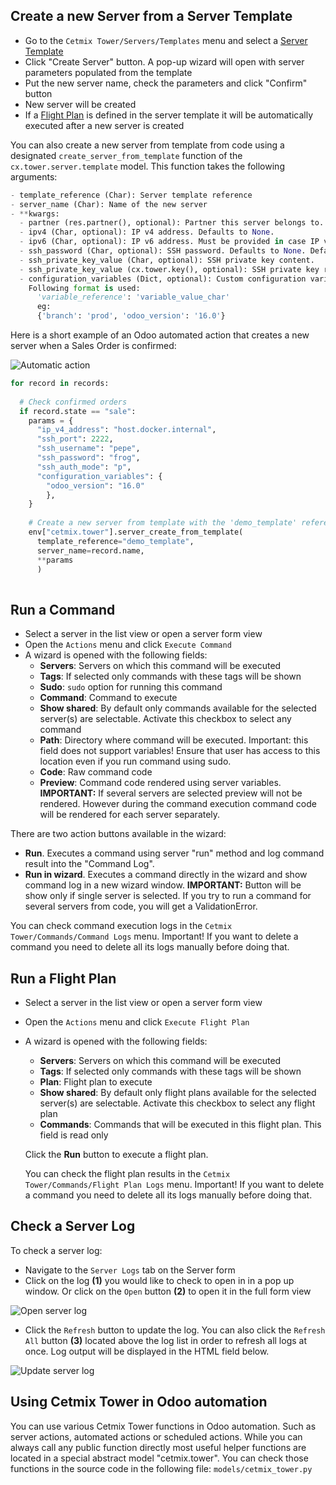 
## Create a new Server from a Server Template

- Go to the `Cetmix Tower/Servers/Templates` menu and select a [Server Template](CONFIGURE.md/#configure-a-server-template)
- Click "Create Server" button. A pop-up wizard will open with server parameters populated from the template
- Put the new server name, check the parameters and click "Confirm" button
- New server will be created
- If a [Flight Plan](CONFIGURE.md/#configure-a-flight-plan) is defined in the server template it will be automatically executed after a new server is created

You can also create a new server from template from code using a designated `create_server_from_template` function of the `cx.tower.server.template` model.
This function takes the following arguments:

``` python
- template_reference (Char): Server template reference
- server_name (Char): Name of the new server
- **kwargs:
  - partner (res.partner(), optional): Partner this server belongs to.
  - ipv4 (Char, optional): IP v4 address. Defaults to None.
  - ipv6 (Char, optional): IP v6 address. Must be provided in case IP v4 is not. Defaults to None.
  - ssh_password (Char, optional): SSH password. Defaults to None. Defaults to None.
  - ssh_private_key_value (Char, optional): SSH private key content.
  - ssh_private_key_value (cx.tower.key(), optional): SSH private key record. Defaults to None.
  - configuration_variables (Dict, optional): Custom configuration variable.
    Following format is used:
      'variable_reference': 'variable_value_char'
      eg:
      {'branch': 'prod', 'odoo_version': '16.0'}
```

Here is a short example of an Odoo automated action that creates a new server when a Sales Order is confirmed:

![Automatic action](../static/description/images/server_from_template_auto_action.png)

```python
for record in records:
  
  # Check confirmed orders
  if record.state == "sale":
    params = {
      "ip_v4_address": "host.docker.internal",
      "ssh_port": 2222,
      "ssh_username": "pepe",
      "ssh_password": "frog",
      "ssh_auth_mode": "p",
      "configuration_variables": {
        "odoo_version": "16.0"
        },
    }
    
    # Create a new server from template with the 'demo_template' reference 
    env["cetmix.tower"].server_create_from_template(
      template_reference="demo_template",
      server_name=record.name,
      **params
      )
    
```

## Run a Command

- Select a server in the list view or open a server form view
- Open the `Actions` menu and click `Execute Command`
- A wizard is opened with the following fields:
  - **Servers**: Servers on which this command will be executed
  - **Tags**: If selected only commands with these tags will be shown
  - **Sudo**: `sudo` option for running this command
  - **Command**: Command to execute
  - **Show shared**: By default only commands available for the selected server(s) are selectable. Activate this checkbox to select any command
  - **Path**: Directory where command will be executed. Important: this field does not support variables! Ensure that user has access to this location even if you run command using sudo.
  - **Code**: Raw command code
  - **Preview**: Command code rendered using server variables.
  **IMPORTANT:** If several servers are selected preview will not be rendered. However during the command execution command code will be rendered for each server separately.

There are two action buttons available in the wizard:

- **Run**. Executes a command using server "run" method and log command result into the "Command Log".
- **Run in wizard**. Executes a command directly in the wizard and show command log in a new wizard window.
**IMPORTANT:** Button will be show only if single server is selected. If you try to run a command for several servers from code, you will get a ValidationError.

You can check command execution logs in the `Cetmix Tower/Commands/Command Logs` menu.
Important! If you want to delete a command you need to delete all its logs manually before doing that.

## Run a Flight Plan

- Select a server in the list view or open a server form view
- Open the `Actions` menu and click `Execute Flight Plan`
- A wizard is opened with the following fields:
  - **Servers**: Servers on which this command will be executed
  - **Tags**: If selected only commands with these tags will be shown
  - **Plan**: Flight plan to execute
  - **Show shared**: By default only flight plans available for the selected server(s) are selectable. Activate this checkbox to select any flight plan
  - **Commands**: Commands that will be executed in this flight plan. This field is read only

  Click the **Run** button to execute a flight plan.

  You can check the flight plan results in the `Cetmix Tower/Commands/Flight Plan Logs` menu.
  Important! If you want to delete a command you need to delete all its logs manually before doing that.

## Check a Server Log

To check a server log:

- Navigate to the `Server Logs` tab on the Server form
- Click on the log **(1)** you would like to check to open in in a pop up window. Or click on the `Open` button **(2)** to open it in the full form view

![Open server log](../static/description/images/server_log_usage_1.png)
- Click the `Refresh` button to update the log. You can also click the `Refresh All` button **(3)** located above the log list in order to refresh all logs at once.
Log output will be displayed in the HTML field below.

![Update server log](../static/description/images/server_log_usage_2.png)

## Using Cetmix Tower in Odoo automation

You can use various Cetmix Tower functions in Odoo automation. Such as server actions, automated actions or scheduled actions.
While you can always call any public function directly most useful helper functions are located in a special abstract model "cetmix.tower".
You can check those functions in the source code in the following file: `models/cetmix_tower.py`
